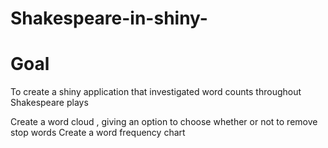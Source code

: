 # Shakespeare-in-shiny-

# Goal
To create a shiny application that investigated word counts throughout Shakespeare plays
</ol>
</li> Create a word cloud , giving an option to choose whether or not to remove stop words
</li> Create a word frequency chart


